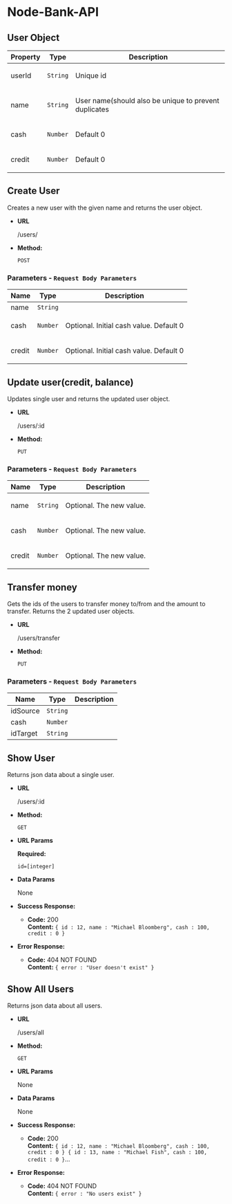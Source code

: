 # Node-Bank-API

## User Object

| Property | Type     | Description                                                  |
| -------- | -------- | ------------------------------------------------------------ |
| userId   | `String` | <p>Unique id </p>                                            |
| name     | `String` | <p>User name(should also be unique to prevent duplicates</p> |
| cash     | `Number` | <p>Default 0</p>                                             |
| credit   | `Number` | <p>Default 0</p>                                             |

## Create User

Creates a new user with the given name and returns the user object.

-   **URL**

    /users/

-   **Method:**

    `POST`

### Parameters - `Request Body Parameters`

| Name   | Type     | Description                                    |
| ------ | -------- | ---------------------------------------------- |
| name   | `String` | <p></p>                                        |
| cash   | `Number` | <p>Optional. Initial cash value. Default 0</p> |
| credit | `Number` | <p>Optional. Initial cash value. Default 0</p> |

## Update user(credit, balance)

Updates single user and returns the updated user object.

-   **URL**

    /users/:id

-   **Method:**

    `PUT`

### Parameters - `Request Body Parameters`

| Name   | Type     | Description                     |
| ------ | -------- | ------------------------------- |
| name   | `String` | <p>Optional. The new value.</p> |
| cash   | `Number` | <p>Optional. The new value.</p> |
| credit | `Number` | <p>Optional. The new value.</p> |

## Transfer money

Gets the ids of the users to transfer money to/from and the amount to transfer.
Returns the 2 updated user objects.

-   **URL**

    /users/transfer

-   **Method:**

    `PUT`

### Parameters - `Request Body Parameters`

| Name     | Type     | Description |
| -------- | -------- | ----------- |
| idSource | `String` | <p></p>     |
| cash     | `Number` | <p></p>     |
| idTarget | `String` | <p></p>     |

## **Show User**

Returns json data about a single user.

-   **URL**

    /users/:id

-   **Method:**

    `GET`

-   **URL Params**

    **Required:**

    `id=[integer]`

-   **Data Params**

    None

-   **Success Response:**

    -   **Code:** 200 <br />
        **Content:** `{ id : 12, name : "Michael Bloomberg", cash : 100, credit : 0 }`

-   **Error Response:**

    -   **Code:** 404 NOT FOUND <br />
        **Content:** `{ error : "User doesn't exist" }`

## **Show All Users**

Returns json data about all users.

-   **URL**

    /users/all

-   **Method:**

    `GET`

-   **URL Params**

    None

-   **Data Params**

    None

-   **Success Response:**

    -   **Code:** 200 <br />
        **Content:** `{ id : 12, name : "Michael Bloomberg", cash : 100, credit : 0 } { id : 13, name : "Michael Fish", cash : 100, credit : 0 }`...

-   **Error Response:**

    -   **Code:** 404 NOT FOUND <br />
        **Content:** `{ error : "No users exist" }`

